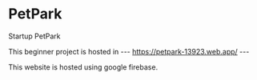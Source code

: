 # PetPark
Startup PetPark


This beginner project is hosted in --- https://petpark-13923.web.app/  ---

This website is hosted using google firebase.

